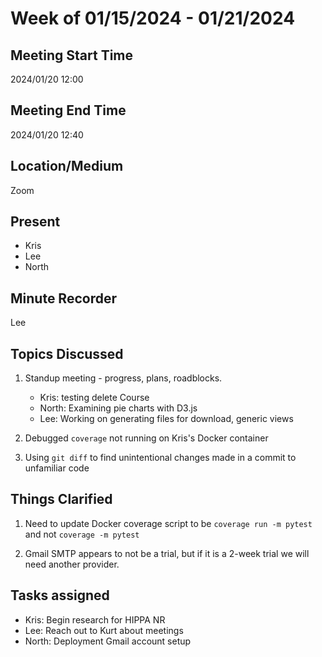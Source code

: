 # Week of 01/15/2024 - 01/21/2024

## Meeting Start Time

2024/01/20 12:00

## Meeting End Time

2024/01/20 12:40

## Location/Medium

Zoom

## Present

- Kris
- Lee
- North

## Minute Recorder

Lee

## Topics Discussed

1. Standup meeting - progress, plans, roadblocks.
    - Kris: testing delete Course
    - North: Examining pie charts with D3.js
    - Lee: Working on generating files for download, generic views

2. Debugged `coverage` not running on Kris's Docker container

3. Using `git diff` to find unintentional changes made in a commit to unfamiliar code


## Things Clarified

1. Need to update Docker coverage script to be `coverage run -m pytest` and not `coverage -m pytest` 

2. Gmail SMTP appears to not be a trial, but if it is a 2-week trial we will need another provider.

## Tasks assigned

- Kris: Begin research for HIPPA NR
- Lee: Reach out to Kurt about meetings
- North: Deployment Gmail account setup
